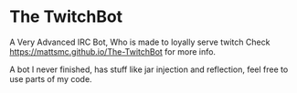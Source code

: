 # The TwitchBot
A Very Advanced IRC Bot, Who is made to loyally serve twitch
Check https://mattsmc.github.io/The-TwitchBot for more info.

A bot I never finished, has stuff like jar injection and reflection, feel free to use parts of my code.
